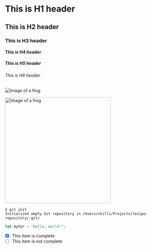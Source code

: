 # This is H1 header
## This is H2 header
### This is H3 header
#### This is H4 header
##### This is H5 header
###### This is H6 header

![Image of a frog](https://media.craiyon.com/2025-07-22/WvAjhBhXTb2dFwydrEDGfA.webp) <!-- no spaces -->

<img src="https://media.craiyon.com/2025-07-22/WvAjhBhXTb2dFwydrEDGfA.webp" alt="Image of a frog" width="350"/>

<!-- Code blocks for documentation -->
```
$ git init
Initialized empty Git repository in /Users/skills/Projects/recipe-repository/.git/
```

```javascript
let myVar = "Hello, world!";
```

<!-- Checkbox list -->
- [x] This item is complete
- [ ] This item is not complete
